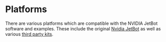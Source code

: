 # Platforms

There are various platforms which are compatible with the NVIDIA
JetBot software and examples.  These include the original [Nvidia JetBot](nvidia_jetbot) as well as various [third party kits](third_party_kits.md).